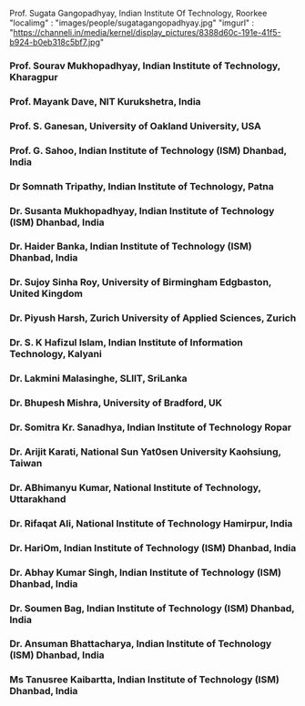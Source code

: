 Prof. Sugata Gangopadhyay, Indian Institute Of Technology, Roorkee
"localimg" : "images/people/sugatagangopadhyay.jpg"
"imgurl" : "https://channeli.in/media/kernel/display_pictures/8388d60c-191e-41f5-b924-b0eb318c5bf7.jpg" 
### 
### Prof. Sourav Mukhopadhyay, Indian Institute of Technology, Kharagpur
### Prof. Mayank Dave, NIT Kurukshetra, India
### Prof. S. Ganesan, University of Oakland University, USA 
### Prof. G. Sahoo, Indian Institute of Technology (ISM) Dhanbad, India
### Dr Somnath Tripathy, Indian Institute of Technology, Patna
### Dr. Susanta Mukhopadhyay, Indian Institute of Technology (ISM) Dhanbad, India
### Dr. Haider Banka, Indian Institute of Technology (ISM) Dhanbad, India
### Dr. Sujoy Sinha Roy, University of Birmingham Edgbaston, United Kingdom
### Dr. Piyush Harsh, Zurich University of Applied Sciences, Zurich
### Dr. S. K Hafizul Islam, Indian Institute of Information Technology, Kalyani
### Dr. Lakmini Malasinghe, SLIIT, SriLanka
### Dr. Bhupesh Mishra, University of Bradford, UK
### Dr. Somitra Kr. Sanadhya, Indian Institute of Technology Ropar
### Dr. Arijit Karati, National Sun Yat0sen University Kaohsiung, Taiwan
### Dr. ABhimanyu Kumar, National Institute of Technology, Uttarakhand
### Dr. Rifaqat Ali, National Institute of Technology Hamirpur, India
### Dr. HariOm, Indian Institute of Technology (ISM) Dhanbad, India
### Dr. Abhay Kumar Singh, Indian Institute of Technology (ISM) Dhanbad, India 
### Dr. Soumen Bag, Indian Institute of Technology (ISM) Dhanbad, India
### Dr. Ansuman Bhattacharya, Indian Institute of Technology (ISM) Dhanbad, India
### Ms Tanusree Kaibartta, Indian Institute of Technology (ISM) Dhanbad, India
### 
### 